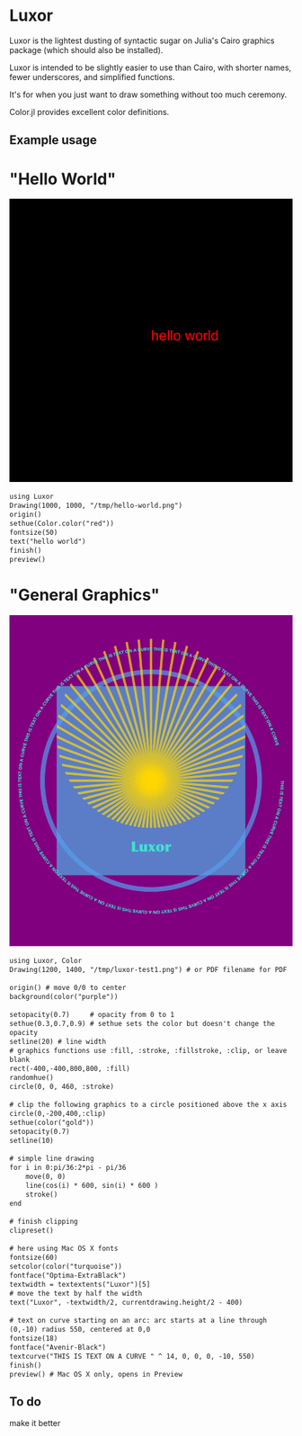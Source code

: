 # Luxor

Luxor is the lightest dusting of syntactic sugar on Julia's Cairo graphics package (which should also be installed).

Luxor is intended to be slightly easier to use than Cairo, with shorter names, fewer underscores, and simplified functions.

It's for when you just want to draw something without too much ceremony.

Color.jl provides excellent color definitions.

## Example usage

# "Hello World"

!["Hello world"](hello-world.png)

    using Luxor
    Drawing(1000, 1000, "/tmp/hello-world.png")
    origin()
    sethue(Color.color("red"))
    fontsize(50)
    text("hello world")
    finish()
    preview()

# "General Graphics"

![Luxor test](luxor-test1.png)

    using Luxor, Color
    Drawing(1200, 1400, "/tmp/luxor-test1.png") # or PDF filename for PDF

    origin() # move 0/0 to center
    background(color("purple"))

    setopacity(0.7)     # opacity from 0 to 1
    sethue(0.3,0.7,0.9) # sethue sets the color but doesn't change the opacity
    setline(20) # line width
    # graphics functions use :fill, :stroke, :fillstroke, :clip, or leave blank
    rect(-400,-400,800,800, :fill)
    randomhue()
    circle(0, 0, 460, :stroke)

    # clip the following graphics to a circle positioned above the x axis
    circle(0,-200,400,:clip)
    sethue(color("gold"))
    setopacity(0.7)
    setline(10)

    # simple line drawing
    for i in 0:pi/36:2*pi - pi/36
        move(0, 0)
        line(cos(i) * 600, sin(i) * 600 )
        stroke()
    end

    # finish clipping
    clipreset()

    # here using Mac OS X fonts
    fontsize(60)
    setcolor(color("turquoise"))
    fontface("Optima-ExtraBlack")
    textwidth = textextents("Luxor")[5]
    # move the text by half the width
    text("Luxor", -textwidth/2, currentdrawing.height/2 - 400)

    # text on curve starting on an arc: arc starts at a line through (0,-10) radius 550, centered at 0,0 
    fontsize(18)
    fontface("Avenir-Black")
    textcurve("THIS IS TEXT ON A CURVE " ^ 14, 0, 0, 0, -10, 550)
    finish()
    preview() # Mac OS X only, opens in Preview
    

## To do

make it better